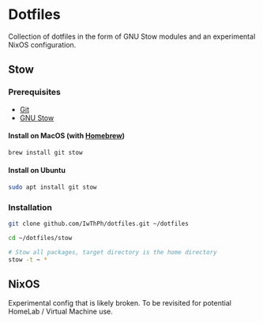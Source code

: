 # Dotfiles

Collection of dotfiles in the form of GNU Stow modules and an experimental NixOS configuration.

## Stow

### Prerequisites

- [Git](https://git-scm.com/)
- [GNU Stow](https://www.gnu.org/software/stow/)

#### Install on MacOS (with [Homebrew](https://brew.sh/))
```bash
brew install git stow
```

#### Install on Ubuntu
```bash
sudo apt install git stow
```

### Installation

```bash
git clone github.com/IwThPh/dotfiles.git ~/dotfiles

cd ~/dotfiles/stow

# Stow all packages, target directory is the home directory
stow -t ~ *
```

## NixOS

Experimental config that is likely broken.
To be revisited for potential HomeLab / Virtual Machine use.
